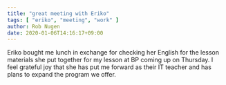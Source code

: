 ```yaml
---
title: "great meeting with Eriko"
tags: [ "eriko", "meeting", "work" ]
author: Rob Nugen
date: 2020-01-06T14:16:17+09:00
---
```


Eriko bought me lunch in exchange for checking her English for the
lesson materials she put together for my lesson at BP coming up on
Thursday.  I feel grateful joy that she has put me forward as their IT
teacher and has plans to expand the program we offer.
